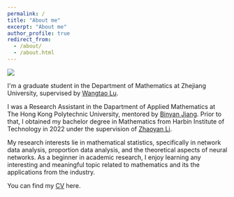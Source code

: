 ```yaml
---
permalink: /
title: "About me"
excerpt: "About me"
author_profile: true
redirect_from: 
  - /about/
  - /about.html
---
```


![](../images/profile.jpg)

I'm a graduate student in the Department of Mathematics at Zhejiang University, supervised by [Wangtao Lu](https://person.zju.edu.cn/en/lwt). 

I was a Research Assistant in the Dapartment of Applied Mathematics at The Hong Kong Polytechnic University, mentored by [Binyan Jiang](https://www.polyu.edu.hk/ama/people/academic-staff/dr-jiang-binyan/). Prior to that, I obtained my bachelor degree in Mathematics from Harbin Institute of Technology in 2022 under the supervision of [Zhaoyan Li](https://homepage.hit.edu.cn/lizhaoyan).

My research interests lie in mathematical statistics, specifically in network data analysis, proportion data analysis, and the theoretical aspects of neural networks. As a beginner in academic research, I enjoy learning any interesting and meaningful topic related to mathematics and its the applications from the industry. 

You can find my [CV](../files/cv.pdf) here.
